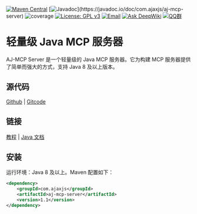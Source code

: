 [![Maven Central](https://img.shields.io/maven-central/v/com.ajaxjs/aj-mcp-server?label=Latest%20Release)](https://central.sonatype.com/artifact/com.ajaxjs/aj-mcp-server)
[![Javadoc](https://img.shields.io/badge/javadoc-1.1-brightgreen.svg?)](https://javadoc.io/doc/com.ajaxjs/aj-mcp-server)
![coverage](https://img.shields.io/badge/coverage-80%25-yellowgreen.svg?maxAge=2592000)
[![License: GPL v3](https://img.shields.io/badge/License-GPLv3-blue.svg)](https://www.gnu.org/licenses/gpl-3.0)
[![Email](https://img.shields.io/badge/Contact--me-Email-orange.svg)](mailto:frank@ajaxjs.com)
[![Ask DeepWiki](https://deepwiki.com/badge.svg)](https://deepwiki.com/lightweight-component/aj-mcp)
[![QQ群](https://framework.ajaxjs.com/static/qq.svg)](https://shang.qq.com/wpa/qunwpa?idkey=3877893a4ed3a5f0be01e809e7ac120e346102bd550deb6692239bb42de38e22)

# 轻量级 Java MCP 服务器

AJ-MCP Server 是一个轻量级的 Java MCP 服务器。它为构建 MCP 服务器提供了简单而强大的方式，支持 Java 8 及以上版本。

## 源代码

[Github](https://github.com/lightweight-component/aj-mcp) | [Gitcode](https://gitcode.com/lightweight-component/aj-mcp)

## 链接

[教程](https://mcp.ajaxjs.com/) | [Java 文档](https://javadoc.io/doc/com.ajaxjs/aj-mcp-server)

## 安装

运行环境：Java 8 及以上。Maven 配置如下：

```xml
<dependency>
    <groupId>com.ajaxjs</groupId>
    <artifactId>aj-mcp-server</artifactId>
    <version>1.1</version>
</dependency>
```